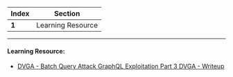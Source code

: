 Index | Section
---   | ---
**1** | Learning Resource

---

#### Learning Resource:

* [DVGA - Batch Query Attack  GraphQL Exploitation Part 3 DVGA - Writeup](https://www.youtube.com/watch?v=kUTIFx8vGQs)
